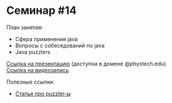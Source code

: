 # Семинар #14

План занятия:  
- Сфера применения java
- Вопросы с собеседований по java
- Java puzzlers


[Ссылка на презентацию](https://docs.google.com/presentation/d/1IyyD8h8IRJJyOPhrV_Fda0iv-G055bWCLoOnQXQa_vQ/edit#slide=id.g96eadb40a1_1_1) (доступна в домене @phystech.edu)  
[Ссылка на видеозапись](https://www.youtube.com/watch?v=_4YW0BucmRI)

Полезные ссылки:  
- [Статья про puzzler-ы](https://habr.com/ru/company/jugru/blog/352438/)
